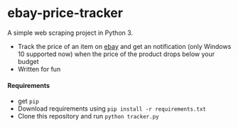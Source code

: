 # ebay-price-tracker
A simple web scraping project in Python 3. 
* Track the price of an item on [ebay](https://www.ebay.com/) and get an notification (only Windows 10 supported now) when the price
of the product drops below your budget
* Written for fun

#### Requirements
* get `pip`
* Download requirements using `pip install -r requirements.txt`
* Clone this repository and run `python tracker.py`

